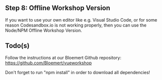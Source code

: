 ## Step 8: Offline Workshop Version

If you want to use your own editor like e.g. Visual Studio Code, or for some reason Codesandbox.io is not working properly, then you can use the Node/NPM Offline Workshop Version.

<i class="far fa-hand-point-down fa-2x"></i>

## Todo(s)

Follow the instructions at our Bloemert Github repository: <a href="https://github.com/Bloemert/vueworkshop" target="_blank">https://github.com/Bloemert/vueworkshop</a>

Don't forget to run "npm install" in order to download all dependencies!
   